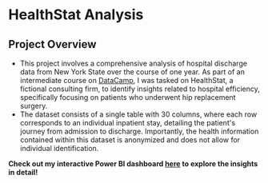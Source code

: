 # HealthStat Analysis 
## Project Overview
- This project involves a comprehensive analysis of hospital discharge data from New York State over the course of one year. As part of an intermediate course on [DataCamp](https://app.datacamp.com/learn/courses/case-study-analyzing-healthcare-data-in-power-bi), I was tasked on HealthStat, a fictional consulting firm, to identify insights related to hospital efficiency, specifically focusing on patients who underwent hip replacement surgery.
- The dataset consists of a single table with 30 columns, where each row corresponds to an individual inpatient stay, detailing the patient's journey from admission to discharge. Importantly, the health information contained within this dataset is anonymized and does not allow for individual identification.

**Check out my interactive Power BI dashboard [here](https://app.powerbi.com/view?r=eyJrIjoiOTRlODZjMzEtNjU2Ni00ODc0LWI3MGMtNDkwNmYyNjM2YjFlIiwidCI6ImJmZmI5NzQ4LTRhNTEtNDRjOC05MjBmLTkzOGFjNDc5NzFlNSJ9) to explore the insights in detail!**
